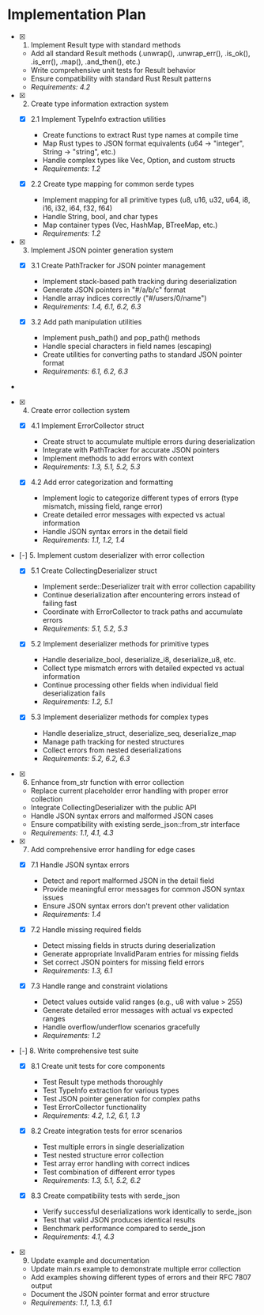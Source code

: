 # Implementation Plan

- [x] 1. Implement Result type with standard methods

  - Add all standard Result methods (.unwrap(), .unwrap_err(), .is_ok(), .is_err(), .map(), .and_then(), etc.)
  - Write comprehensive unit tests for Result behavior
  - Ensure compatibility with standard Rust Result patterns
  - _Requirements: 4.2_

- [x] 2. Create type information extraction system

  - [x] 2.1 Implement TypeInfo extraction utilities

    - Create functions to extract Rust type names at compile time
    - Map Rust types to JSON format equivalents (u64 -> "integer", String -> "string", etc.)
    - Handle complex types like Vec<T>, Option<T>, and custom structs
    - _Requirements: 1.2_

  - [x] 2.2 Create type mapping for common serde types

    - Implement mapping for all primitive types (u8, u16, u32, u64, i8, i16, i32, i64, f32, f64)
    - Handle String, bool, and char types
    - Map container types (Vec, HashMap, BTreeMap, etc.)
    - _Requirements: 1.2_

- [x] 3. Implement JSON pointer generation system

  - [x] 3.1 Create PathTracker for JSON pointer management

    - Implement stack-based path tracking during deserialization
    - Generate JSON pointers in "#/a/b/c" format
    - Handle array indices correctly ("#/users/0/name")
    - _Requirements: 1.4, 6.1, 6.2, 6.3_

  - [x] 3.2 Add path manipulation utilities

    - Implement push_path() and pop_path() methods
    - Handle special characters in field names (escaping)
    - Create utilities for converting paths to standard JSON pointer format
    - _Requirements: 6.1, 6.2, 6.3_

-

- [x] 4. Create error collection system

  - [x] 4.1 Implement ErrorCollector struct

    - Create struct to accumulate multiple errors during deserialization
    - Integrate with PathTracker for accurate JSON pointers
    - Implement methods to add errors with context
    - _Requirements: 1.3, 5.1, 5.2, 5.3_

  - [x] 4.2 Add error categorization and formatting

    - Implement logic to categorize different types of errors (type mismatch, missing field, range error)
    - Create detailed error messages with expected vs actual information
    - Handle JSON syntax errors in the detail field
    - _Requirements: 1.1, 1.2, 1.4_

- [-] 5. Implement custom deserializer with error collection

  - [x] 5.1 Create CollectingDeserializer struct

    - Implement serde::Deserializer trait with error collection capability
    - Continue deserialization after encountering errors instead of failing fast
    - Coordinate with ErrorCollector to track paths and accumulate errors
    - _Requirements: 5.1, 5.2, 5.3_

  - [x] 5.2 Implement deserializer methods for primitive types

    - Handle deserialize_bool, deserialize_i8, deserialize_u8, etc.
    - Collect type mismatch errors with detailed expected vs actual information
    - Continue processing other fields when individual field deserialization fails
    - _Requirements: 1.2, 5.1_

  - [x] 5.3 Implement deserializer methods for complex types

    - Handle deserialize_struct, deserialize_seq, deserialize_map
    - Manage path tracking for nested structures
    - Collect errors from nested deserializations
    - _Requirements: 5.2, 6.2, 6.3_

- [x] 6. Enhance from_str function with error collection

  - Replace current placeholder error handling with proper error collection
  - Integrate CollectingDeserializer with the public API
  - Handle JSON syntax errors and malformed JSON cases
  - Ensure compatibility with existing serde_json::from_str interface
  - _Requirements: 1.1, 4.1, 4.3_

- [x] 7. Add comprehensive error handling for edge cases

  - [x] 7.1 Handle JSON syntax errors

    - Detect and report malformed JSON in the detail field
    - Provide meaningful error messages for common JSON syntax issues
    - Ensure JSON syntax errors don't prevent other validation
    - _Requirements: 1.4_

  - [x] 7.2 Handle missing required fields

    - Detect missing fields in structs during deserialization
    - Generate appropriate InvalidParam entries for missing fields
    - Set correct JSON pointers for missing field errors
    - _Requirements: 1.3, 6.1_

  - [x] 7.3 Handle range and constraint violations

    - Detect values outside valid ranges (e.g., u8 with value > 255)
    - Generate detailed error messages with actual vs expected ranges
    - Handle overflow/underflow scenarios gracefully
    - _Requirements: 1.2_

- [-] 8. Write comprehensive test suite

  - [x] 8.1 Create unit tests for core components

    - Test Result type methods thoroughly
    - Test TypeInfo extraction for various types
    - Test JSON pointer generation for complex paths
    - Test ErrorCollector functionality
    - _Requirements: 4.2, 1.2, 6.1, 1.3_

  - [x] 8.2 Create integration tests for error scenarios

    - Test multiple errors in single deserialization
    - Test nested structure error collection
    - Test array error handling with correct indices
    - Test combination of different error types
    - _Requirements: 1.3, 5.1, 5.2, 6.2_

  - [x] 8.3 Create compatibility tests with serde_json

    - Verify successful deserializations work identically to serde_json
    - Test that valid JSON produces identical results
    - Benchmark performance compared to serde_json
    - _Requirements: 4.1, 4.3_

- [x] 9. Update example and documentation

  - Update main.rs example to demonstrate multiple error collection
  - Add examples showing different types of errors and their RFC 7807 output
  - Document the JSON pointer format and error structure
  - _Requirements: 1.1, 1.3, 6.1_
